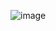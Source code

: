 
![image](https://user-images.githubusercontent.com/33871841/136666167-72b29bea-65a5-4ae2-a01c-4ffc3a986eab.png)
